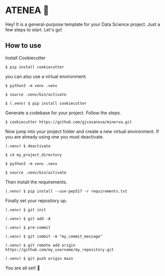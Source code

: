 # ATENEA :trident:

Hey! It is a general-purpose template for your Data Science project. Just a few steps to start. Let's go!

## How to use

Install Cookiecutter

    $ pip install cookiecutter

you can also use a virtual environment.

    $ python3 -m venv .venv

    $ source .venv/bin/activate

    $ (.venv) $ pip install cookiecutter

Generate a codebase for your project. Follow the steps.

    $ cookiecutter https://github.com/gjcasanova/minerva.git

Now jump into your project folder and create a new virtual environment. If you are already using one you must deactivate.

    (.venv) $ deactivate

    $ cd my_project_directory

    $ python3 -m venv .venv

    $ source .venv/bin/activate

Then install the requirements.

    (.venv) $ pip install --use-pep517 -r requirements.txt

Finally set your repository up.

    (.venv) $ git init

    (.venv) $ git add -A

    (.venv) $ pre-commit

    (.venv) $ git commit -m "my_commit_message"

    (.venv) $ git remote add origin https://github.com/my_username/my_repository.git

    (.venv) $ git push origin main

You are all set! :rocket:
